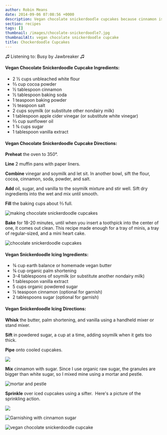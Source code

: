 ```yaml
---
author: Robin Means
date: 2014-09-06 07:08:56 +0000
description: Vegan chocolate snickerdoodle cupcakes because cinnamon is the new kale
section: recipes
tags: []
thumbnail: /images/chocolate-snickerdoodle7.jpg
thumbnailAlt: vegan chocolate snickerdoodle cupcake
title: Chockerdoodle Cupcakes
---
```


♫&nbsp;Listening to: Busy by Jawbreaker ♫



#### Vegan Chocolate Snickerdoodle Cupcake Ingredients:

- 2 ½ cups unbleached white flour
- ⅔ cup cocoa powder
- ½ tablespoon cinnamon
- ½ tablespoon baking soda
- 1 teaspoon baking powder
- ½ teaspoon salt
- 2 cups soymilk (or substitute other nondairy milk)
- 1 tablespoon apple cider vinegar (or substitute white vinegar)
- ⅔ cup sunflower oil
- 1 ¾ cups sugar
- 1 tablespoon vanilla extract



#### Vegan Chocolate Snickerdoodle Cupcake Directions:

**Preheat** the oven to 350°.

**Line** 2 muffin pans with paper liners.

**Combine** vinegar and soymilk and let sit. In another bowl, sift the flour, cocoa, cinnamon, soda, powder, and salt.

**Add** oil, sugar, and vanilla to the soymilk mixture and stir well. Sift dry ingredients into the wet and mix until smooth.

**Fill** the baking cups about ⅔&nbsp;full.

![making chocolate snickerdoodle cupcakes](/images/chocolate-snickerdoodle1.jpg)

**Bake** for 18-20 minutes, until when you insert a toothpick into the center of one, it comes out clean. This recipe made enough for a tray of minis, a tray of regular-sized, and a mini heart cake.

![chocolate snickerdoodle cupcakes](/images/chocolate-snickerdoodle2.jpg)



#### Vegan Snickerdoodle Icing Ingredients:

- ¾ cup earth balance or homemade vegan butter
- ¾ cup organic palm shortening
- 3-4 tablespoons of soymilk (or substitute another nondairy milk)
- 1 tablespoon vanilla extract
- 5 cups organic powdered sugar
- ½ teaspoon cinnamon (optional for garnish)
- 2 tablespoons sugar (optional for garnish)



#### Vegan Snickerdoodle Icing Directions:

**Whisk** the butter, palm shortening, and vanilla using a handheld mixer or stand mixer.

**Sift** in powdered sugar, a cup at a time, adding soymilk when it gets too thick.

**Pipe** onto cooled cupcakes.

![](/images/chocolate-snickerdoodle3.jpg)

**Mix** cinnamon with sugar. Since I use organic raw sugar, the granules are bigger than white sugar, so I mixed mine using a mortar and pestle.

![mortar and pestle](/images/chocolate-snickerdoodle4.jpg)

**Sprinkle** over iced cupcakes using a sifter. &nbsp;Here's a picture of the sprinkling action.

![](/images/chocolate-snickerdoodle6.jpg)

![Garnishing with cinnamon sugar](/images/chocolate-snickerdoodle5.jpg)

![vegan chocolate snickerdoodle cupcake](/images/chocolate-snickerdoodle7.jpg)

